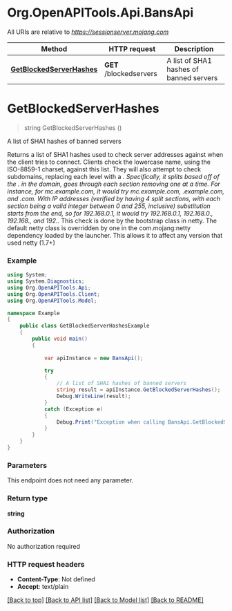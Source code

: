 # Org.OpenAPITools.Api.BansApi

All URIs are relative to *https://sessionserver.mojang.com*

Method | HTTP request | Description
------------- | ------------- | -------------
[**GetBlockedServerHashes**](BansApi.md#getblockedserverhashes) | **GET** /blockedservers | A list of SHA1 hashes of banned servers


<a name="getblockedserverhashes"></a>
# **GetBlockedServerHashes**
> string GetBlockedServerHashes ()

A list of SHA1 hashes of banned servers

Returns a list of SHA1 hashes used to check server addresses against when the client tries to connect. Clients check the lowercase name, using the ISO-8859-1 charset, against this list. They will also attempt to check subdomains, replacing each level with a *. Specifically, it splits based off of the . in the domain, goes through each section removing one at a time. For instance, for mc.example.com, it would try mc.example.com, *.example.com, and *.com. With IP addresses (verified by having 4 split sections, with each section being a valid integer between 0 and 255, inclusive) substitution starts from the end, so for 192.168.0.1, it would try 192.168.0.1, 192.168.0.*, 192.168.*, and 192.*. This check is done by the bootstrap class in netty. The default netty class is overridden by one in the com.mojang:netty dependency loaded by the launcher. This allows it to affect any version that used netty (1.7+)

### Example
```csharp
using System;
using System.Diagnostics;
using Org.OpenAPITools.Api;
using Org.OpenAPITools.Client;
using Org.OpenAPITools.Model;

namespace Example
{
    public class GetBlockedServerHashesExample
    {
        public void main()
        {
            
            var apiInstance = new BansApi();

            try
            {
                // A list of SHA1 hashes of banned servers
                string result = apiInstance.GetBlockedServerHashes();
                Debug.WriteLine(result);
            }
            catch (Exception e)
            {
                Debug.Print("Exception when calling BansApi.GetBlockedServerHashes: " + e.Message );
            }
        }
    }
}
```

### Parameters
This endpoint does not need any parameter.

### Return type

**string**

### Authorization

No authorization required

### HTTP request headers

 - **Content-Type**: Not defined
 - **Accept**: text/plain

[[Back to top]](#) [[Back to API list]](../README.md#documentation-for-api-endpoints) [[Back to Model list]](../README.md#documentation-for-models) [[Back to README]](../README.md)


